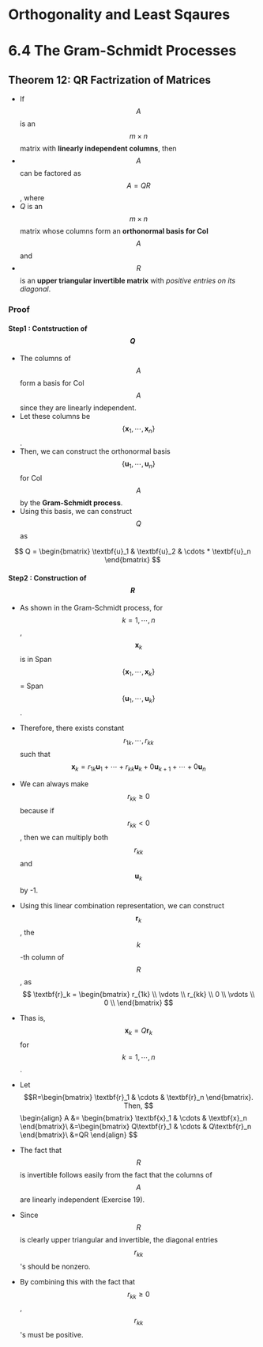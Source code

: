 # Orthogonality and Least Sqaures

# 6.4 The Gram-Schmidt Processes

## Theorem 12: QR Factrization of Matrices

* If $$A$$ is an $$m \times n$$ matrix with **linearly independent columns**, then 
* $$A$$ can be factored as $$A=QR$$, where 
* $Q$ is an $$m \times n$$ matrix whose columns form an **orthonormal basis for Col** $$A$$ and 
* $$R$$ is an **upper triangular invertible matrix** with *positive entries on its diagonal*.

### Proof

#### Step1 : Contstruction of $$Q$$

* The columns of $$A$$ form a basis for Col $$A$$ since they are linearly independent. 
* Let these columns be $$\left\{ \textbf{x}_1, \cdots , \textbf{x}_n \right\}$$.
* Then, we can construct the orthonormal basis $$\left\{ \textbf{u}_1, \cdots , \textbf{u}_n \right\}$$ for Col $$A$$ by the **Gram-Schmidt process**. 
* Using this basis, we can construct $$Q$$ as 

$$
Q = \begin{bmatrix}
\textbf{u}_1 & \textbf{u}_2 & \cdots * \textbf{u}_n 
\end{bmatrix}
$$

#### Step2 : Construction of $$R$$

* As shown in the Gram-Schmidt process, for $$k=1, \cdots, n$$, $$\textbf{x}_k$$ is in Span $$\left\{ \textbf{x}_1, \cdots, \textbf{x}_k \right\}$$ = Span $$\left\{ \textbf{u}_1, \cdots, \textbf{u}_k \right\}$$. 
* Therefore, there exists constant $$r_{1k}, \cdots, r_{kk}$$ such that
$$
\textbf{x}_k = r_{1k}\textbf{u}_1 + \cdots + r_{kk} \textbf{u}_k + 0\textbf{u}_{k+1} + \cdots + 0\textbf{u}_n
$$
* We can always make $$r_{kk} \ge 0$$ because if $$r_{kk} < 0$$, then we can multiply both $$r_{kk}$$ and $$\textbf{u}_k$$ by -1. 
* Using this linear combination representation, we can construct $$\textbf{r}_k$$, the $$k$$-th column of $$R$$, as
$$
\textbf{r}_k = \begin{bmatrix}
r_{1k} \\
\vdots \\
r_{kk} \\
0 \\
\vdots \\
0 \\
\end{bmatrix}
$$

* Thas is, $$\textbf{x}_k = Q \textbf{r}_k$$ for $$k=1, \cdots, n$$. 
* Let $$R=\begin{bmatrix} \textbf{r}_1 & \cdots & \textbf{r}_n \end{bmatrix}. Then,
$$
\begin{align}
A &= \begin{bmatrix} \textbf{x}_1 & \cdots & \textbf{x}_n \end{bmatrix}\\
&=\begin{bmatrix} Q\textbf{r}_1 & \cdots & Q\textbf{r}_n \end{bmatrix}\\
&=QR
\end{align}
$$

* The fact that $$R$$ is invertible follows easily from the fact that the
columns of $$A$$ are linearly independent (Exercise 19). 
* Since $$R$$ is clearly upper triangular and invertible, the diagonal entries $$r_{kk}$$'s should be nonzero. 
* By combining this with the fact that $$r_{kk} \ge 0$$, $$r_{kk}$$'s must be positive.





